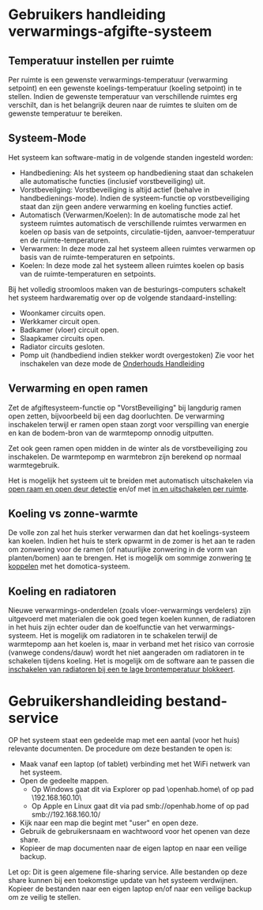 # Gebruikers handleiding verwarmings-afgifte-systeem

## Temperatuur instellen per ruimte
Per ruimte is een gewenste verwarmings-temperatuur (verwarming setpoint) en een gewenste koelings-temperatuur (koeling setpoint) in te stellen.
Indien de gewenste temperatuur van verschillende ruimtes erg verschilt, dan is het belangrijk deuren naar de ruimtes te sluiten om de gewenste temperatuur te bereiken.



## Systeem-Mode
Het systeem kan software-matig in de volgende standen ingesteld worden:
- Handbediening: Als het systeem op handbediening staat dan schakelen alle automatische functies (inclusief vorstbeveiliging) uit.
- Vorstbeveilging: Vorstbeveiliging is altijd actief (behalve in handbedienings-mode). Indien de systeem-functie op vorstbeveiliging staat dan zijn geen andere verwarming en koeling functies actief.
- Automatisch (Verwarmen/Koelen): In de automatische mode zal het systeem ruimtes automatisch de verschillende ruimtes verwarmen en koelen op basis van de setpoints, circulatie-tijden, aanvoer-temperatuur en de ruimte-temperaturen.
- Verwarmen: In deze mode zal het systeem alleen ruimtes verwarmen op basis van de ruimte-temperaturen en setpoints.
- Koelen: In deze mode zal het systeem alleen ruimtes koelen op basis van de ruimte-temperaturen en setpoints.

Bij het volledig stroomloos maken van de besturings-computers schakelt het systeem hardwarematig over op de volgende standaard-instelling:
- Woonkamer circuits open.
- Werkkamer circuit open.
- Badkamer (vloer) circuit open.
- Slaapkamer circuits open.
- Radiator circuits gesloten.
- Pomp uit (handbediend indien stekker wordt overgestoken)
Zie voor het inschakelen van deze mode de [Onderhouds Handleiding](../service_manual)



## Verwarming en open ramen
Zet de afgiftesysteem-functie op "VorstBeveiliging" bij langdurig ramen open zetten, bijvoorbeeld bij een dag doorluchten.
De verwarming inschakelen terwijl er ramen open staan zorgt voor verspilling van energie en kan de bodem-bron van de warmtepomp onnodig uitputten.

Zet ook geen ramen open midden in de winter als de vorstbeveiliging zou inschakelen.
De warmtepomp en warmtebron zijn berekend op normaal warmtegebruik.

Het is mogelijk het systeem uit te breiden met automatisch uitschakelen via [open raam en open deur detectie](./mogelijke_uitbreidingen.md) en/of met [in en uitschakelen per ruimte](./mogelijke_uitbreidingen.md).



## Koeling vs zonne-warmte
De volle zon zal het huis sterker verwarmen dan dat het koelings-systeem kan koelen. Indien het huis te sterk opwarmt in de zomer is het aan te raden om zonwering voor de ramen (of natuurlijke zonwering in de vorm van planten/bomen) aan te brengen.
Het is mogelijk om sommige zonwering [te koppelen](./mogelijke_uitbreidingen.md) met het domotica-systeem.



## Koeling en radiatoren
Nieuwe verwarmings-onderdelen (zoals vloer-verwarmings verdelers) zijn uitgevoerd met materialen die ook goed tegen koelen kunnen, de radiatoren in het huis zijn echter ouder dan de koelfunctie van het verwarmings-systeem.
Het is mogelijk om radiatoren in te schakelen terwijl de warmtepomp aan het koelen is, maar in verband met het risico van corrosie (vanwege condens/dauw) wordt het niet aangeraden om radiatoren in te schakelen tijdens koeling.
Het is mogelijk om de software aan te passen die [inschakelen van radiatoren bij een te lage brontemperatuur blokkeert](./mogelijke_uitbreidingen.md).



# Gebruikershandleiding bestand-service

OP het systeem staat een gedeelde map met een aantal (voor het huis) relevante documenten. De procedure om deze bestanden te open is:
- Maak vanaf een laptop (of tablet) verbinding met het WiFi netwerk van het systeem.
- Open de gedeelte mappen.
  - Op Windows gaat dit via Explorer op pad \\openhab.home\ of op pad \\192.168.160.10\
  - Op Apple en Linux gaat dit via pad smb://openhab.home of op pad smb://192.168.160.10/
- Kijk naar een map die begint met "user" en open deze.
- Gebruik de gebruikersnaam en wachtwoord voor het openen van deze share.
- Kopieer de map documenten naar de eigen laptop en naar een veilige backup.

Let op: Dit is geen algemene file-sharing service. Alle bestanden op deze share kunnen bij een toekomstige update van het systeem verdwijnen. Kopieer de bestanden naar een eigen laptop en/of naar een veilige backup om ze veilig te stellen.
